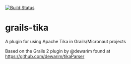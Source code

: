 [![Build Status](https://travis-ci.org/stainlessai/grails-tika.svg?branch=master)](https://travis-ci.org/stainlessai/grails-tika)

# grails-tika

A plugin for using Apache Tika in Grails/Micronaut projects

Based on the Grails 2 plugin by @dewarim found at https://github.com/dewarim/tikaParser
